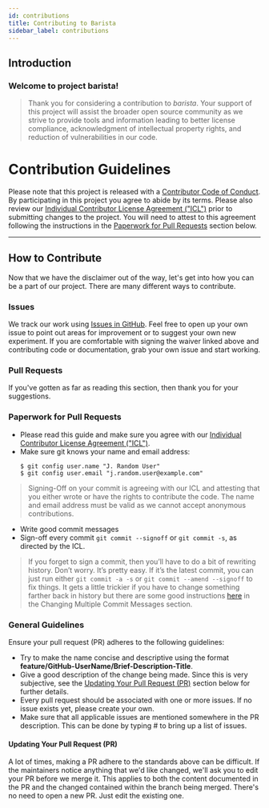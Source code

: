 ```yaml
---
id: contributions
title: Contributing to Barista
sidebar_label: contributions
---
```



## Introduction

### Welcome to project barista!

>Thank you for considering a contribution to *barista*. Your support of this project will assist the broader open source community as we strive to provide tools and information leading to better license compliance, acknowledgment of intellectual property rights, and reduction of vulnerabilities in our code.

# Contribution Guidelines

Please note that this project is released with a [Contributor Code of Conduct](code-of-conduct). By participating in this project you agree to abide by its terms. Please also review our [Individual Contributor License Agreement ("ICL")](icla) prior to submitting changes to the project.  You will need to attest to this agreement following the instructions in the [Paperwork for Pull Requests](#paperwork-for-pull-requests) section below.

---
## How to Contribute

Now that we have the disclaimer out of the way, let's get into how you can be a part of our project. There are many different ways to contribute.

### Issues

We track our work using [Issues in GitHub](https://github.com/Optum/barista/issues). Feel free to open up your own issue to point out areas for improvement or to suggest your own new experiment. If you are comfortable with signing the waiver linked above and contributing code or documentation, grab your own issue and start working.

### Pull Requests

If you've gotten as far as reading this section, then thank you for your suggestions.

### Paperwork for Pull Requests

* Please read this guide and make sure you agree with our [Individual Contributor License Agreement ("ICL")](icla).
* Make sure git knows your name and email address:
   ```
   $ git config user.name "J. Random User"
   $ git config user.email "j.random.user@example.com"
   ```
> Signing-Off on your commit is agreeing with our ICL and attesting that you either wrote or have the rights to contribute the code. The name and email address must be valid as we cannot accept anonymous contributions.
* Write good commit messages
* Sign-off every commit `git commit --signoff` or `git commit -s`, as directed by the ICL.

> If you forget to sign a commit, then you’ll have to do a bit of rewriting history. Don’t worry. It’s pretty easy. If it’s the latest commit, you can just run either `git commit -a -s` or `git commit --amend --signoff` to fix things. It gets a little trickier if you have to change something farther back in history but there are some good instructions [here](https://git-scm.com/book/en/v2/Git-Tools-Rewriting-History) in the Changing Multiple Commit Messages section.

### General Guidelines

Ensure your pull request (PR) adheres to the following guidelines:

* Try to make the name concise and descriptive using the format **feature/GitHub-UserName/Brief-Description-Title**.
* Give a good description of the change being made. Since this is very subjective, see the [Updating Your Pull Request (PR)](#updating-your-pull-request-pr) section below for further details.
* Every pull request should be associated with one or more issues. If no issue exists yet, please create your own.
* Make sure that all applicable issues are mentioned somewhere in the PR description. This can be done by typing # to bring up a list of issues.

#### Updating Your Pull Request (PR)

A lot of times, making a PR adhere to the standards above can be difficult. If the maintainers notice anything that we'd like changed, we'll ask you to edit your PR before we merge it. This applies to both the content documented in the PR and the changed contained within the branch being merged. There's no need to open a new PR. Just edit the existing one.

[email]: mailto:opensource@optum.com
